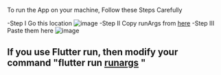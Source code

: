 To run the App on your machine, Follow these Steps Carefully

-Step I Go this location 
![image](https://github.com/swciitg/onestop_flutter/assets/112700624/ef500cf3-56ab-4496-925e-2a84604b9282)
-Step II Copy runArgs from [here](runargs) 
-Step III Paste them here 
![image](https://github.com/swciitg/onestop_flutter/assets/112700624/8ff5fa9c-4568-42a3-aa84-2bd3fd08f466)

## If you use Flutter run, then modify your command "flutter run [runargs](runargs) "
